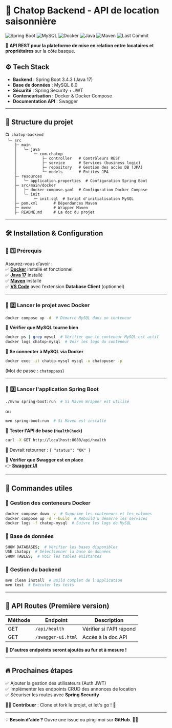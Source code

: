 # 🏡 Chatop Backend - API de location saisonnière  

![Spring Boot](https://img.shields.io/badge/Spring_Boot-3.4.3-brightgreen?logo=springboot)
![MySQL](https://img.shields.io/badge/MySQL-8.0-blue?logo=mysql)
![Docker](https://img.shields.io/badge/Docker-Compose-2496ED?logo=docker)
![Java](https://img.shields.io/badge/Java-17-orange?logo=openjdk)
![Maven](https://img.shields.io/badge/Maven-Build-red?logo=apachemaven)
![Last Commit](https://img.shields.io/github/last-commit/Escanor1986/Cha_Top_Back)  

🚀 **API REST pour la plateforme de mise en relation entre locataires et propriétaires** sur la côte basque.  

## ⚙️ **Tech Stack**

- **Backend** : Spring Boot 3.4.3 (Java 17)  
- **Base de données** : MySQL 8.0  
- **Sécurité** : Spring Security + JWT  
- **Conteneurisation** : Docker & Docker Compose  
- **Documentation API** : Swagger  

---

## 👤 **Structure du projet**

``` 
📺 chatop-backend
 └─ src
    ├─ main
    │   └─ java
    │       └─ com.chatop
    │           ├─ controller   # Contrôleurs REST
    │           ├─ service      # Services (business logic)
    │           ├─ repository   # Gestion des accès DB (JPA)
    │           └─ models       # Entités JPA
    ├─ resources
    │   └─ application.properties  # Configuration Spring Boot
    ├─ src/main/docker
    │   ├─ docker-compose.yaml  # Configuration Docker Compose
    │   └─ init
    │       └─ init.sql  # Script d'initialisation MySQL
    ├─ pom.xml       # Dépendances Maven
    ├─ mvnw          # Wrapper Maven
    ├─ README.md     # La doc du projet
```

---

## 🛠️ **Installation & Configuration**

### 📌 **1️⃣ Prérequis**

Assurez-vous d’avoir :  
✅ **[Docker](https://www.docker.com/get-started/)** installé et fonctionnel  
✅ **[Java 17](https://adoptopenjdk.net/)** installé  
✅ **[Maven](https://maven.apache.org/download.cgi)** installé  
✅ **[VS Code](https://code.visualstudio.com/)** avec l’extension **Database Client** (optionnel)  

---

### 📌 **2️⃣ Lancer le projet avec Docker**

```sh
docker compose up -d  # Démarre MySQL dans un conteneur
```

📌 **Vérifier que MySQL tourne bien**  

```sh
docker ps | grep mysql  # Vérifier que le conteneur MySQL est actif
docker logs chatop-mysql  # Voir les logs du conteneur
```

📌 **Se connecter à MySQL via Docker**  

```sh
docker exec -it chatop-mysql mysql -u chatopuser -p
```

(Mot de passe : `chatoppass`)

---

### 📌 **3️⃣ Lancer l'application Spring Boot**

```sh
./mvnw spring-boot:run  # Si Maven Wrapper est utilisé
```

ou

```sh
mvn spring-boot:run  # Si Maven est installé
```

📌 **Tester l'API de base (`HealthCheck`)**  

```sh
curl -X GET http://localhost:8080/api/health
```

🔹 Devrait retourner : `{ "status": "OK" }`  

📌 **Vérifier que Swagger est en place**  
👉 **[Swagger UI](http://localhost:8080/swagger-ui.html)**

---

## 🚀 **Commandes utiles**

### 📌 **Gestion des conteneurs Docker**

```sh
docker compose down -v  # Supprime les conteneurs et les volumes
docker compose up -d --build  # Rebuild & démarre les services
docker logs -f chatop-mysql  # Suivre les logs de MySQL
```

### 📌 **Base de données**

```sh
SHOW DATABASES;  # Vérifier les bases disponibles
USE chatop;  # Sélectionner la base de données
SHOW TABLES;  # Voir les tables existantes
```

### 📌 **Gestion du backend**

```sh
mvn clean install  # Build complet de l'application
mvn test  # Exécuter les tests
```

---

## 📝 **API Routes (Première version)**

| Méthode | Endpoint            | Description                |
|---------|---------------------|----------------------------|
| GET     | `/api/health`       | Vérifier si l'API répond  |
| GET     | `/swagger-ui.html`  | Accès à la doc API        |

📌 **D'autres endpoints seront ajoutés au fur et à mesure !**  

---

## 🔥 **Prochaines étapes**

✅ Ajouter la gestion des utilisateurs (Auth JWT)  
✅ Implémenter les endpoints CRUD des annonces de location  
✅ Sécuriser les routes avec **Spring Security**  

👨‍💻 **Contribuer** : Clone et fork le projet, et let's go ! 🚀

---

💡 **Besoin d'aide ?** Ouvre une issue ou ping-moi sur **GitHub**. 🚀🔥
